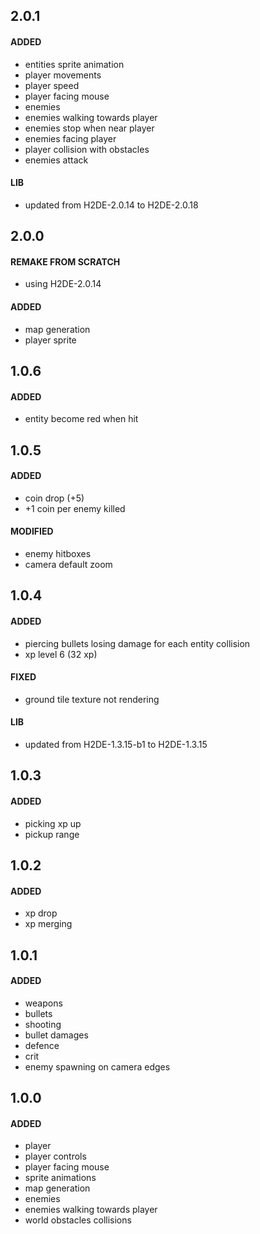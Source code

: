 ## 2.0.1
#### ADDED
- entities sprite animation
- player movements
- player speed
- player facing mouse
- enemies
- enemies walking towards player
- enemies stop when near player
- enemies facing player
- player collision with obstacles
- enemies attack
#### LIB
- updated from H2DE-2.0.14 to H2DE-2.0.18

## 2.0.0
#### REMAKE FROM SCRATCH
- using H2DE-2.0.14
#### ADDED
- map generation
- player sprite

## 1.0.6
#### ADDED
- entity become red when hit

## 1.0.5
#### ADDED
- coin drop (+5)
- +1 coin per enemy killed
#### MODIFIED
- enemy hitboxes
- camera default zoom

## 1.0.4
#### ADDED
- piercing bullets losing damage for each entity collision
- xp level 6 (32 xp)
#### FIXED
- ground tile texture not rendering
#### LIB
- updated from H2DE-1.3.15-b1 to H2DE-1.3.15

## 1.0.3
#### ADDED
- picking xp up
- pickup range

## 1.0.2
#### ADDED
- xp drop
- xp merging

## 1.0.1
#### ADDED
- weapons
- bullets
- shooting
- bullet damages
- defence
- crit
- enemy spawning on camera edges

## 1.0.0
#### ADDED
- player
- player controls
- player facing mouse
- sprite animations
- map generation
- enemies
- enemies walking towards player
- world obstacles collisions
